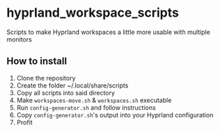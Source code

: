 # hyprland_workspace_scripts
Scripts to make Hyprland workspaces a little more usable with multiple monitors


## How to install
1. Clone the repository
2. Create the folder ~/.local/share/scripts
3. Copy all scripts into said directory
4. Make `workspaces-move.sh` & `workspaces.sh` executable
5. Run `config-generator.sh` and follow instructions
6. Copy `config-generator.sh`'s output into your Hyprland configuration
7. Profit
